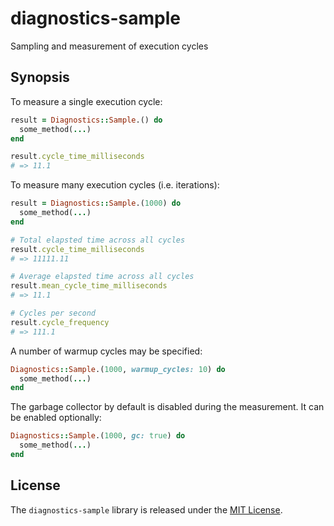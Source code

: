 # diagnostics-sample

Sampling and measurement of execution cycles

## Synopsis

To measure a single execution cycle:

```ruby
result = Diagnostics::Sample.() do
  some_method(...)
end

result.cycle_time_milliseconds
# => 11.1
```

To measure many execution cycles (i.e. iterations):

```ruby
result = Diagnostics::Sample.(1000) do
  some_method(...)
end

# Total elapsted time across all cycles
result.cycle_time_milliseconds
# => 11111.11

# Average elapsted time across all cycles
result.mean_cycle_time_milliseconds
# => 11.1

# Cycles per second
result.cycle_frequency
# => 111.1
```

A number of warmup cycles may be specified:

```ruby
Diagnostics::Sample.(1000, warmup_cycles: 10) do
  some_method(...)
end
```

The garbage collector by default is disabled during the measurement. It can be enabled optionally:

```ruby
Diagnostics::Sample.(1000, gc: true) do
  some_method(...)
end
```

## License

The `diagnostics-sample` library is released under the [MIT License](https://github.com/eventide-project/diagnostics-sample/blob/master/MIT-License.txt).
